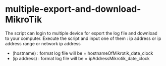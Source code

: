 # multiple-export-and-download-MikroTik
The script can login to multiple device for export the log file and download to your computer. Execute the script and input one of them : ip address or ip address range or network ip address

* (hostname)   : format log file will be = hostnameOfMikrotik_date_clock
* (ip address) : format log file will be = ipAddressMikrotik_date_clock
